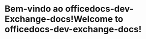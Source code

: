 # <a name="welcome-to-officedocs-dev-exchange-docs"></a><span data-ttu-id="50a95-101">Bem-vindo ao officedocs-dev-Exchange-docs!</span><span class="sxs-lookup"><span data-stu-id="50a95-101">Welcome to officedocs-dev-exchange-docs!</span></span>
